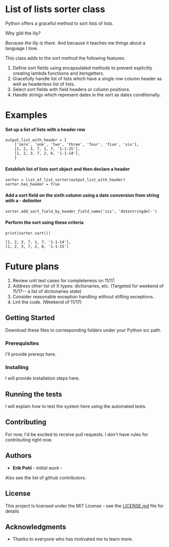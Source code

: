 # List of lists sorter class

Python offers a graceful method to sort lists of lists.

Why gild the lily?

_Because the lily is there._  And because it teaches me things about a language I love.

This class adds to the sort method the following features:
1. Define sort fields using encapsulated methods to prevent explicitly creating lambda functoons and itemgetters.
2. Gracefully handle list of lists which have a single row column header as well as headerless list of lists.
3. Select sort fields with field headers or column positions.
4. Handle strings which represent dates in the sort as dates conditionally.

# Examples

#### Set up a list of lists with a header row
```
output_list_with_header = [
    ['zero', 'one', 'two', 'three', 'four', 'five', 'six'],
    [1, 2, 3, 7, 1, 7, '1-1-15'],
    [1, 2, 3, 7, 2, 6, '1-1-14'],
    ]
```
#### Establish list of lists sort object and then declare a header
```
sorter = list_of_list_sorter(output_list_with_header)
sorter.has_header = True
```
#### Add a sort field on the sixth column using a date conversion from string with a - delimiter 
```
sorter.add_sort_field_by_header_field_name('six', 'datestringdel-')
```
#### Perform the sort using these criteria
```
print(sorter.sort())
```

    [1, 2, 3, 7, 1, 7, '1-1-14'],
    [1, 2, 3, 7, 2, 6, '1-1-15']



# Future plans

1. Review unit test cases for completeness on 11/17.
2. Address other list of X types: dictionaries, etc. (Targeted for weekend of 11/17-- a list of dictionaries state)
3. Consider reasonable exception handling without stifling exceptions.
4. Lint the code. (Weekend of 11/17)
  
## Getting Started

Download these files to corresponding folders under your Python src path.

### Prerequisites

I'll provide prereqs here.

### Installing

I will provide installation steps here.

## Running the tests

I will explain how to test the system here using the automated tests.

## Contributing

For now, I'd be excited to receive pull requests.  I don't have rules for contributing right now.

## Authors

* **Erik Pohl** - *Initial work* - 

Also see the list of github contributors.

## License

This project is licensed under the MIT License - see the [LICENSE.md](LICENSE.md) file for details

## Acknowledgments

* Thanks to everyone who has motivated me to learn more.
